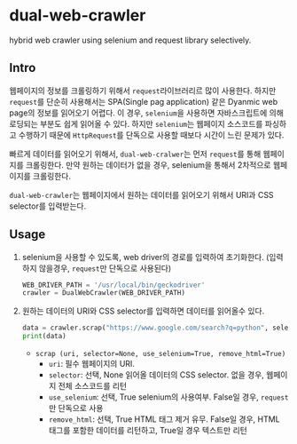 # dual-web-crawler
hybrid web crawler using selenium and request library selectively.

## Intro
웹페이지의 정보를 크롤링하기 위해서 `request`라이브러리르 많이 사용한다.
하지만 `request`를 단순히 사용해서는 SPA(Single pag application) 같은 Dyanmic web page의 정보를 읽어오기 어렵다.
이 경우, `selenium`을 사용하면 자바스크립트에 의해 로딩되는 부분도 쉽게 읽어올 수 있다.
하지만 `selenium`는 웹페이지 소스코드를 파싱하고 수행하기 때문에 `HttpRequest`를 단독으로 사용할 때보다 시간이 느린 문제가 있다.

빠르게 데이터를 읽어오기 위해서, `dual-web-cralwer`는 먼저 `request`를 통해 웹페이지를 크롤링한다.
만약 원하는 데이터가 없을 경우, selenium을 통해서 2차적으로 웹페이지를 크롤링한다.

`dual-web-crawler`는 웹페이지에서 원하는 데이터를 읽어오기 위해서 URI과 CSS selector를 입력받는다.

## Usage
1. selenium을 사용할 수 있도록, web driver의 경로를 입력하여 초기화한다.
	(입력하지 않을경우, `request`만 단독으로 사용된다)
	```python
	WEB_DRIVER_PATH = '/usr/local/bin/geckodriver'
	crawler = DualWebCrawler(WEB_DRIVER_PATH)
	```
1. 원하는 데이터의 URI와 CSS selector를 입력하면 데이터를 읽어올수 있다.
	```python
	data = crawler.scrap("https://www.google.com/search?q=python", selector="#result-stats", use_selenium=False, remove_html=True)
	print(data)
	```
	
	- `scrap (uri, selector=None, use_selenium=True, remove_html=True)`
		- `uri`: 필수
			웹페이지의 URI.
		- `selector`: 선택, None
			읽어올 데이터의 CSS selector.
			없을 경우, 웹페이지 전체 소스코드를 리턴
		- `use_selenium`: 선택, True
			selenium의 사용여부.
			False일 경우, `request`만 단독으로 사용
		- `remove_html`: 선택, True
			HTML 태그 제거 유무.
			False일 경우, HTML 태그를 포함한 데이터를 리턴하고, True일 경우 텍스트만 리턴
			
